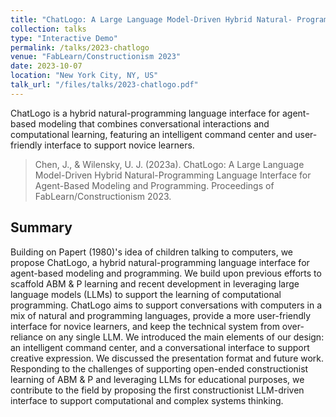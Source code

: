 ```yaml
---
title: "ChatLogo: A Large Language Model-Driven Hybrid Natural- Programming Language Interface for Agent-Based Modeling and Programming"
collection: talks
type: "Interactive Demo"
permalink: /talks/2023-chatlogo
venue: "FabLearn/Constructionism 2023"
date: 2023-10-07
location: "New York City, NY, US"
talk_url: "/files/talks/2023-chatlogo.pdf"
---
```

ChatLogo is a hybrid natural-programming language interface for agent-based modeling that combines conversational interactions and computational learning, featuring an intelligent command center and user-friendly interface to support novice learners.

> Chen, J., & Wilensky, U. J. (2023a). ChatLogo: A Large Language Model-Driven Hybrid Natural-Programming Language Interface for Agent-Based Modeling and Programming. Proceedings of FabLearn/Constructionism 2023.

## Summary
Building on Papert (1980)'s idea of children talking to computers, we propose ChatLogo, a hybrid natural-programming language interface for agent-based modeling and programming. We build upon previous efforts to scaffold ABM & P learning and recent development in leveraging large language models (LLMs) to support the learning of computational programming. ChatLogo aims to support conversations with computers in a mix of natural and programming languages, provide a more user-friendly interface for novice learners, and keep the technical system from over-reliance on any single LLM. We introduced the main elements of our design: an intelligent command center, and a conversational interface to support creative expression. We discussed the presentation format and future work. Responding to the challenges of supporting open-ended constructionist learning of ABM & P and leveraging LLMs for educational purposes, we contribute to the field by proposing the first constructionist LLM-driven interface to support computational and complex systems thinking.
